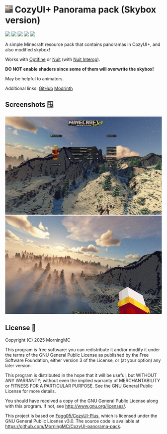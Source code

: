 # <img src="https://github.com/MorningMC/CozyUI-panorama-pack/raw/master/pack.png" alt="icon" width="24" height="24"> CozyUI+ Panorama pack (Skybox version)
![](https://img.shields.io/badge/license-GPLv3-green)
![](https://img.shields.io/github/repo-size/MorningMC/CozyUI-panorama-pack)
![](https://img.shields.io/github/stars/MorningMC/CozyUI-panorama-pack)
![](https://img.shields.io/github/contributors/MorningMC/CozyUI-panorama-pack)
![](https://img.shields.io/github/commit-activity/y/MorningMC/CozyUI-panorama-pack)

A simple Minecraft resource pack that contains panoramas in CozyUI+, and also modified skybox!

Works with [Optifine](https://optifine.net/) or [Nuit](https://modrinth.com/mod/nuit) (with [Nuit Interop](https://modrinth.com/mod/nuit-interop)).

**DO NOT enable shaders since some of them will overwrite the skybox!**

May be helpful to animators.

Additional links:
[GitHub](https://github.com/MorningMC/CozyUI-panorama-pack/tree/skybox)
[Modrinth](https://modrinth.com/resourcepack/cozyui-panorama-skybox)

## Screenshots 🪟

![Main menu](https://github.com/MorningMC/CozyUI-panorama-pack/raw/master/screenshot.png)
![Skybox](https://github.com/MorningMC/CozyUI-panorama-pack/raw/skybox/screenshot_skybox.png)

## License 📜

Copyright (C) 2025 MorningMC

This program is free software: you can redistribute it and/or modify
it under the terms of the GNU General Public License as published by
the Free Software Foundation, either version 3 of the License, or
(at your option) any later version.

This program is distributed in the hope that it will be useful,
but WITHOUT ANY WARRANTY; without even the implied warranty of
MERCHANTABILITY or FITNESS FOR A PARTICULAR PURPOSE.  See the
GNU General Public License for more details.

You should have received a copy of the GNU General Public License
along with this program.  If not, see <http://www.gnu.org/licenses/>.

This project is based on [Fogg05/CozyUI-Plus](https://github.com/Fogg05/CozyUI-Plus),
which is licensed under the GNU General Public License v3.0.
The source code is available at <https://github.com/MorningMC/CozyUI-panorama-pack>.
